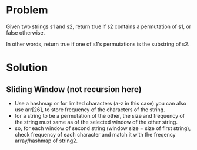 # Problem
Given two strings s1 and s2, return true if s2 contains a permutation of s1, or false otherwise.

In other words, return true if one of s1's permutations is the substring of s2.

# Solution
## Sliding Window (not recursion here)

- Use a hashmap or for limited characters (a-z in this case) you can also use arr[26], to store frequency of the characters of the string.
- for a string to be a permutation of the other, the size and frequency of the string must same as of the selected window of the other string.
- so, for each window of second string (window size = size of first string), check frequency of each character and match it with the freqency array/hashmap of string2.


